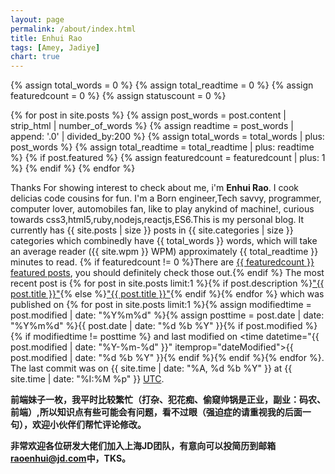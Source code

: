 ```yaml
---
layout: page
permalink: /about/index.html
title: Enhui Rao
tags: [Amey, Jadiye]
chart: true
---
```


{% assign total_words = 0 %}
{% assign total_readtime = 0 %}
{% assign featuredcount = 0 %}
{% assign statuscount = 0 %}

{% for post in site.posts %}
    {% assign post_words = post.content | strip_html | number_of_words %}
    {% assign readtime = post_words | append: '.0' | divided_by:200 %}
    {% assign total_words = total_words | plus: post_words %}
    {% assign total_readtime = total_readtime | plus: readtime %}
    {% if post.featured %}
    {% assign featuredcount = featuredcount | plus: 1 %}
    {% endif %}
{% endfor %}

Thanks For showing interest to check about me, i'm **Enhui Rao**. I cook delicias code cousins for fun. I'm a Born engineer,Tech savvy, programmer, computer lover, automobiles fan, like to play anykind of machine!, curious towards css3,html5,ruby,nodejs,reactjs,ES6.This is my personal blog. It currently has {{ site.posts | size }} posts in {{ site.categories | size }} categories which combinedly have {{ total_words }} words, which will take an average reader ({{ site.wpm }} WPM) approximately <span class="time">{{ total_readtime }}</span> minutes to read. {% if featuredcount != 0 %}There are <a href="{{ site.url }}/featured">{{ featuredcount }} featured posts</a>, you should definitely check those out.{% endif %} The most recent post is {% for post in site.posts limit:1 %}{% if post.description %}<a href="{{ site.url }}{{ post.url }}" title="{{ post.description }}">"{{ post.title }}"</a>{% else %}<a href="{{ site.url }}{{ post.url }}" title="{{ post.description }}" title="Read more about {{ post.title }}">"{{ post.title }}"</a>{% endif %}{% endfor %} which was published on {% for post in site.posts limit:1 %}{% assign modifiedtime = post.modified | date: "%Y%m%d" %}{% assign posttime = post.date | date: "%Y%m%d" %}<time datetime="{{ post.date | date_to_xmlschema }}" class="post-time">{{ post.date | date: "%d %b %Y" }}</time>{% if post.modified %}{% if modifiedtime != posttime %} and last modified on <time datetime="{{ post.modified | date: "%Y-%m-%d" }}" itemprop="dateModified">{{ post.modified | date: "%d %b %Y" }}</time>{% endif %}{% endif %}{% endfor %}. The last commit was on {{ site.time | date: "%A, %d %b %Y" }} at {{ site.time | date: "%I:%M %p" }} [UTC](http://en.wikipedia.org/wiki/Coordinated_Universal_Time "Temps Universel Coordonné").

**前端妹子一枚，我平时比较繁忙（打杂、犯花痴、偷窥帅锅是正业，副业：码农、前端）,所以知识点有些可能会有问题，看不过眼（强迫症的请重视我的后面一句），欢迎小伙伴们帮忙评论修改。**

**非常欢迎各位研发大佬们加入上海JD团队，有意向可以投简历到邮箱<a href="mailto:raoenhui@jd.com">raoenhui@jd.com</a>中，TKS。**

